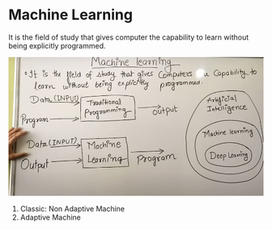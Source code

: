 # Machine Learning

It is the field of study that gives computer the capability to learn without being explicitly programmed.

![Machine-Learning](.\Images\ML.png)


1. Classic: Non Adaptive Machine
2. Adaptive Machine